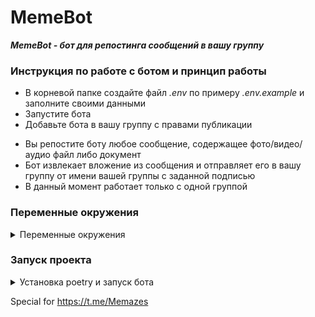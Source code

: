 # MemeBot

***MemeBot - бот для репостинга сообщений в вашу группу***

### Инструкция по работе с ботом и принцип работы

- В корневой папке создайте файл *.env* по примеру *.env.example* и заполните своими данными
- Запустите бота
- Добавьте бота в вашу группу с правами публикации

* Вы репостите боту любое сообщение, содержащее фото/видео/аудио файл либо документ
* Бот извлекает вложение из сообщения и отправляет его в вашу группу от имени вашей группы с заданной подписью
* В данный момент работает только с одной группой

### Переменные окружения

<details>
 <summary>
 Переменные окружения
 </summary>

- В корневой папке создайте файл *.env* по примеру *.env.example* и заполните своими данными:

```
DESCRIPTION=      # Описание к публикуемым сообщениям
BOT_TOKEN=        # Токен вашего telegram бота
DATABASE_URL=     # Путь подключения к БД
```

</details>

### Запуск проекта

<details>
 <summary>
 Установка poetry и запуск бота
 </summary>

- Установите poetry

```shell
pip install poetry
```

- Находясь в папке проекта, установите зависимости

```shell
poetry install
```

- Активируйте виртуальное окружение с помощью poetry

```shell
poetry shell
```

- Запустите бота

```shell
python.exe run.py
```

</details>


Special for https://t.me/Memazes
